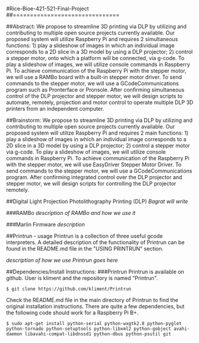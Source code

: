 #Rice-Bioe-421-521-Final-Project
##===============================

##Abstract:
We propose to streamline 3D printing via DLP by utilizing and contributing to multiple open source projects currently available. Our proposed system will utilize Raspberry Pi and requires 2 simultaneous functions: 1) play a slideshow of images in which an individual image corresponds to a 2D slice in a 3D model by using a DLP projector; 2) control a stepper motor, onto which a platform will be connected, via g-code. To play a slideshow of images, we will utilize console commands in Raspberry Pi. To achieve communication of the Raspberry Pi with the stepper motor, we will use a RAMBo board with a built-in stepper motor driver. To send commands to the stepper motor, we will use a GCodeCommunications program such as Pronterface or Pronsole. After confirming simultaneous control of the DLP projector and stepper motor, we will design scripts to automate, remotely, projection and motor control to operate multiple DLP 3D printers from an independent computer.

##Brainstorm:
We propose to streamline 3D printing via DLP by utilizing and contributing to multiple open source projects currently available. Our proposed system will utilize Raspberry Pi and requires 2 main functions: 1) play a slideshow of images in which an individual image corresponds to a 2D slice in a 3D model by using a DLP projector; 2) control a stepper motor via g-code. To play a slideshow of images, we will utilize console commands in Raspberry Pi. To achieve communication of the Raspberry Pi with the stepper motor, we will use EasyDriver Stepper Motor Driver. To send commands to the stepper motor, we will use a GCodeCommunications program. After confirming integrated control over the DLP projector and stepper motor, we will design scripts for controlling the DLP projector remotely.

##Digital Light Projection Photolithography Printing (DLP)
*Bagrat will write*

###RAMBo
*description of RAMBo and how we use it*

###Marlin Firmware
*description*

##Printrun - usage
Printrun is a collection of three useful gcode interpreters. A detailed description of the functionality of Printrun can be found in the README.md file in the "USING PRINTRUN" section. 

*description of how we use Printrun goes here*


##Dependencies/Install Instructions:
###Printrun
Printrun is available on github. User is kliment and the repository is named "Printrun".

```
$ git clone https://github.com/kliment/Printrun
```

Check the README.md file in the main directory of Printrun to find the original installation instructions.  There are quite a few dependencies, but the following code should work for a Raspberry Pi B+.

```
$ sudo apt-get install python-serial python-wxgtk2.8 python-pyglet python-tornado python-setuptools python-libxml2 python-gobject avahi-daemon libavahi-compat-libdnssd1 python-dbus python-psutil git
```




